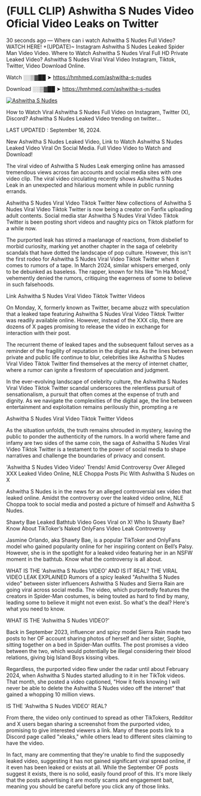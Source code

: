 # (FULL CLIP) Ashwitha S Nudes Video Oficial Video Leaks on Twitter

30 seconds ago — Where can i watch Ashwitha S Nudes Full Video? WATCH HERE! +(UPDATE)~ Instagram Ashwitha S Nudes Leaked Spider Man Video Video. Where to Watch Ashwitha S Nudes Viral Full HD Private Leaked Video? Ashwitha S Nudes Viral Viral Video Instagram, Tiktok, Twitter, Video Download Online.

Watch ░░▒▓██ ➤ https://hmhmed.com/ashwitha-s-nudes

Download ░░▒▓██ ➤ https://hmhmed.com/ashwitha-s-nudes

[![Ashwitha S Nudes](https://i.imgur.com/dJHk4Zq.gif)](https://hmhmed.com/ashwitha-s-nudes)

How to Watch Viral Ashwitha S Nudes Full Video on Instagram, Twitter (X), Discord? Ashwitha S Nudes Leaked Video trending on twitter...

LAST UPDATED : September 16, 2024.

New Ashwitha S Nudes Leaked Video, Link to Watch Ashwitha S Nudes Leaked Video Viral On Social Media. Full Video Video to Watch and Download!

The viral video of Ashwitha S Nudes Leak emerging online has amassed tremendous views across fan accounts and social media sites with one video clip. The viral video circulating recently shows Ashwitha S Nudes Leak in an unexpected and hilarious moment while in public running errands.

Ashwitha S Nudes Viral Video Tiktok Twitter New collections of Ashwitha S Nudes Viral Video Tiktok Twitter is now being a creator on Fanfix uploading adult contents. Social media star Ashwitha S Nudes Viral Video Tiktok Twitter is been posting short videos and naughty pics on Tiktok platform for a while now.

The purported leak has stirred a maelanage of reactions, from disbelief to morbid curiosity, marking yet another chapter in the saga of celebrity scandals that have dotted the landscape of pop culture. However, this isn't the first rodeo for Ashwitha S Nudes Viral Video Tiktok Twitter when it comes to rumors of a tape. In March 2024, similar whispers emerged, only to be debunked as baseless. The rapper, known for hits like "In Ha Mood," vehemently denied the rumors, critiquing the eagerness of some to believe in such falsehoods.

Link Ashwitha S Nudes Viral Video Tiktok Twitter Videos

On Monday, X, formerly known as Twitter, became abuzz with speculation that a leaked tape featuring Ashwitha S Nudes Viral Video Tiktok Twitter was readily available online. However, instead of the XXX clip, there are dozens of X pages promising to release the video in exchange for interaction with their post.

The recurrent theme of leaked tapes and the subsequent fallout serves as a reminder of the fragility of reputation in the digital era. As the lines between private and public life continue to blur, celebrities like Ashwitha S Nudes Viral Video Tiktok Twitter find themselves at the mercy of internet chatter, where a rumor can ignite a firestorm of speculation and judgment.

In the ever-evolving landscape of celebrity culture, the Ashwitha S Nudes Viral Video Tiktok Twitter scandal underscores the relentless pursuit of sensationalism, a pursuit that often comes at the expense of truth and dignity. As we navigate the complexities of the digital age, the line between entertainment and exploitation remains perilously thin, prompting a re

Ashwitha S Nudes Viral Video Tiktok Twitter Videos

As the situation unfolds, the truth remains shrouded in mystery, leaving the public to ponder the authenticity of the rumors. In a world where fame and infamy are two sides of the same coin, the saga of Ashwitha S Nudes Viral Video Tiktok Twitter is a testament to the power of social media to shape narratives and challenge the boundaries of privacy and consent.

'Ashwitha S Nudes Video Video' Trends! Amid Controversy Over Alleged XXX Leaked Video Online, NLE Choppa Posts Pic With Ashwitha S Nudes on X

Ashwitha S Nudes is in the news for an alleged controversial sex video that leaked online. Amidst the controversy over the leaked video online, NLE Choppa took to social media and posted a picture of himself and Ashwitha S Nudes.

Shawty Bae Leaked Bathtub Video Goes Viral on X! Who Is Shawty Bae? Know About TikToker’s Naked OnlyFans Video Leak Controversy

Jasmine Orlando, aka Shawty Bae, is a popular TikToker and OnlyFans model who gained popularity online for her inspiring content on Bell’s Palsy. However, she is in the spotlight for a leaked video featuring her in an NSFW moment in the bathtub. Know what the controversy is all about.

WHAT IS THE 'Ashwitha S Nudes VIDEO' AND IS IT REAL? THE VIRAL VIDEO LEAK EXPLAINED Rumors of a spicy leaked "Ashwitha S Nudes video" between sister influencers Ashwitha S Nudes and Sierra Rain are going viral across social media. The video, which purportedly features the creators in Spider-Man costumes, is being touted as hard to find by many, leading some to believe it might not even exist. So what's the deal? Here's what you need to know.

WHAT IS THE 'Ashwitha S Nudes VIDEO?'

Back in September 2023, influencer and spicy model Sierra Rain made two posts to her OF account sharing photos of herself and her sister, Sophie, sitting together on a bed in Spider-Man outfits. The post promises a video between the two, which would potentially be illegal considering their blood relations, giving big Island Boys kissing vibes.

Regardless, the purported video flew under the radar until about February 2024, when Ashwitha S Nudes started alluding to it in her TikTok videos. That month, she posted a video captioned, "How it feels knowing I will never be able to delete the Ashwitha S Nudes video off the internet" that gained a whopping 10 million views.

IS THE 'Ashwitha S Nudes VIDEO' REAL?

From there, the video only continued to spread as other TikTokers, Redditor and X users began sharing a screenshot from the purported video, promising to give interested viewers a link. Many of these posts link to a Discord page called "xleaks," while others lead to different sites claiming to have the video.

In fact, many are commenting that they're unable to find the supposedly leaked video, suggesting it has not gained significant viral spread online, if it even has been leaked or exists at all. While the September OF posts suggest it exists, there is no solid, easily found proof of this. It's more likely that the posts advertising it are mostly scams and engagement bait, meaning you should be careful before you click any of those links.